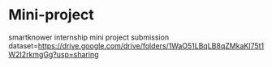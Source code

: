 # Mini-project
smartknower internship mini project submission
 dataset=https://drive.google.com/drive/folders/1WaO51LBqLB8qZMkaKI75t1W2I2rkmgGg?usp=sharing
 
